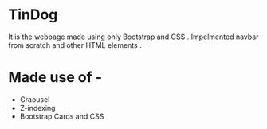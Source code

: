 # TinDog 
It is the webpage made using only Bootstrap and CSS . Impelmented navbar from scratch and other HTML elements .

# Made use of -
* Craousel
* Z-indexing
* Bootstrap Cards and CSS
